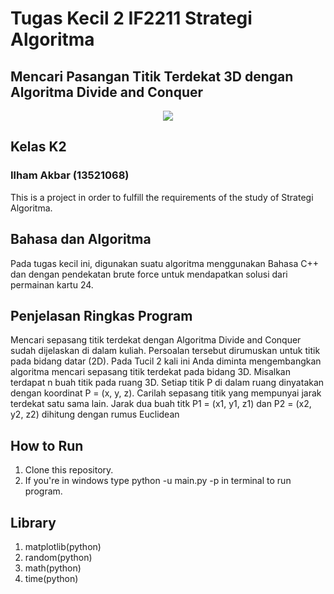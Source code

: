 # Tugas Kecil 2 IF2211 Strategi Algoritma
## Mencari Pasangan Titik Terdekat 3D dengan Algoritma Divide and Conquer
<p align="center">
    <img src=https://www.bing.com/images/search?view=detailV2&ccid=NXFVA0zv&id=843C4E572F4E5C9E92E4F2F33265F9C964F2AE2F&thid=OIP.NXFVA0zvVottU8-VmPHIvwHaH6&mediaurl=https%3a%2f%2fthumbs.dreamstime.com%2fz%2fvektor-der-koordinatenachse-d-67829314.jpg&exph=1390&expw=1300&q=vektor+x+y+z&simid=608017797342438311&FORM=IRPRST&ck=79CFD9B73220D4246DDE2915907C913A&selectedIndex=22&ajaxhist=0&ajaxserp=0
</p>

## Kelas K2
### Ilham Akbar (13521068)

This is a project in order to fulfill the requirements of the study of Strategi Algoritma.

## Bahasa dan Algoritma
Pada tugas kecil ini, digunakan suatu algoritma menggunakan Bahasa C++ dan dengan pendekatan brute force untuk mendapatkan solusi dari permainan kartu 24.

## Penjelasan Ringkas Program
Mencari sepasang titik terdekat dengan Algoritma Divide and Conquer sudah dijelaskan di 
dalam kuliah. Persoalan tersebut dirumuskan untuk titik pada bidang datar (2D). Pada Tucil 2
kali ini Anda diminta mengembangkan algoritma mencari sepasang titik terdekat pada bidang 
3D. Misalkan terdapat n buah titik pada ruang 3D. Setiap titik P di dalam ruang dinyatakan 
dengan koordinat P = (x, y, z). Carilah sepasang titik yang mempunyai jarak terdekat satu 
sama lain. Jarak dua buah titk P1 = (x1, y1, z1) dan P2 = (x2, y2, z2) dihitung dengan rumus 
Euclidean

## How to Run
1. Clone this repository.
2. If you're in windows type python -u main.py -p in terminal to run program.

## Library 
1. matplotlib(python)
2. random(python)
3. math(python)
4. time(python)
